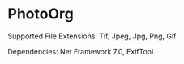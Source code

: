 # PhotoOrg
Supported File Extensions: Tif, Jpeg, Jpg, Png, Gif

Dependencies: Net Framework 7.0, ExifTool
